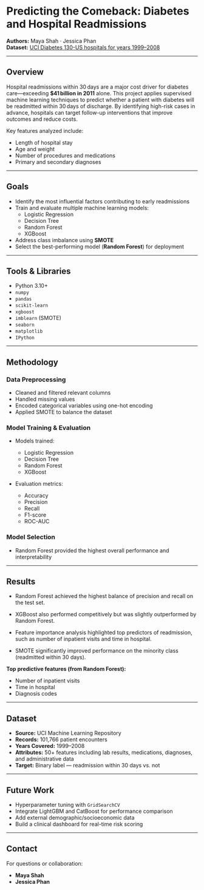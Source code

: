 # Predicting the Comeback: Diabetes and Hospital Readmissions

**Authors:** Maya Shah · Jessica Phan  
**Dataset:** [UCI Diabetes 130-US hospitals for years 1999–2008](https://archive.ics.uci.edu/dataset/34/diabetes)

---

## Overview

Hospital readmissions within 30 days are a major cost driver for diabetes care—exceeding **$41 billion in 2011** alone. This project applies supervised machine learning techniques to predict whether a patient with diabetes will be readmitted within 30 days of discharge. By identifying high-risk cases in advance, hospitals can target follow-up interventions that improve outcomes and reduce costs.

Key features analyzed include:

- Length of hospital stay
- Age and weight
- Number of procedures and medications
- Primary and secondary diagnoses

---

## Goals

- Identify the most influential factors contributing to early readmissions
- Train and evaluate multiple machine learning models:
  - Logistic Regression
  - Decision Tree
  - Random Forest
  - XGBoost
- Address class imbalance using **SMOTE**
- Select the best-performing model (**Random Forest**) for deployment

---

## Tools & Libraries

- Python 3.10+
- `numpy`
- `pandas`
- `scikit-learn`
- `xgboost`
- `imblearn` (SMOTE)
- `seaborn`
- `matplotlib`
- `IPython`

---

## Methodology

### Data Preprocessing

- Cleaned and filtered relevant columns
- Handled missing values
- Encoded categorical variables using one-hot encoding
- Applied SMOTE to balance the dataset

### Model Training & Evaluation

- Models trained:

  - Logistic Regression
  - Decision Tree
  - Random Forest
  - XGBoost

- Evaluation metrics:
  - Accuracy
  - Precision
  - Recall
  - F1-score
  - ROC-AUC

### Model Selection

- Random Forest provided the highest overall performance and interpretability

---

## Results

- Random Forest achieved the highest balance of precision and recall on the test set.

- XGBoost also performed competitively but was slightly outperformed by Random Forest.

- Feature importance analysis highlighted top predictors of readmission, such as number of inpatient visits and time in hospital.

- SMOTE significantly improved performance on the minority class (readmitted within 30 days).

**Top predictive features (from Random Forest):**

- Number of inpatient visits
- Time in hospital
- Diagnosis codes

---

## Dataset

- **Source:** UCI Machine Learning Repository
- **Records:** 101,766 patient encounters
- **Years Covered:** 1999–2008
- **Attributes:** 50+ features including lab results, medications, diagnoses, and administrative data
- **Target:** Binary label — readmission within 30 days vs. not

---

## Future Work

- Hyperparameter tuning with `GridSearchCV`
- Integrate LightGBM and CatBoost for performance comparison
- Add external demographic/socioeconomic data
- Build a clinical dashboard for real-time risk scoring

---

## Contact

For questions or collaboration:

- **Maya Shah**
- **Jessica Phan**
